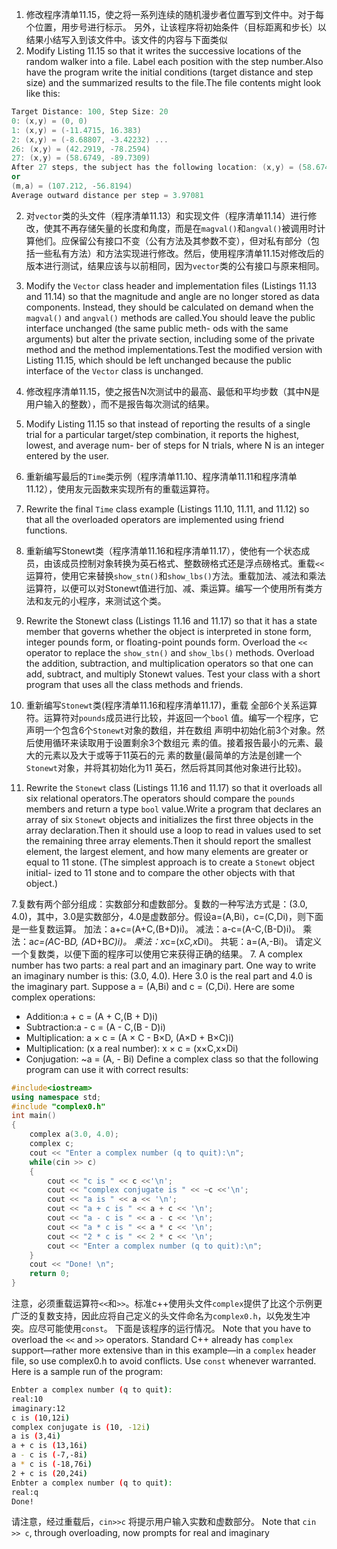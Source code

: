 1. 修改程序清单11.15，使之将一系列连续的随机漫步者位置写到文件中。对于每个位置，用步号进行标示。 另外，让该程序将初始条件（目标距离和步长）以结果小结写入到该文件中。该文件的内容与下面类似
1. Modify Listing 11.15 so that it writes the successive locations of the random walker into a file. Label each position with the step number.Also have the program write the initial conditions (target distance and step size) and the summarized results to the file.The file contents might look like this:

```cpp
Target Distance: 100, Step Size: 20 
0: (x,y) = (0, 0)
1: (x,y) = (-11.4715, 16.383)
2: (x,y) = (-8.68807, -3.42232) ...
26: (x,y) = (42.2919, -78.2594)
27: (x,y) = (58.6749, -89.7309)
After 27 steps, the subject has the following location: (x,y) = (58.6749, -89.7309)
or
(m,a) = (107.212, -56.8194)
Average outward distance per step = 3.97081
```

2. 对`vector`类的头文件（程序清单11.13）和实现文件（程序清单11.14）进行修改，使其不再存储矢量的长度和角度，而是在`magval()`和`angval()`被调用时计算他们。应保留公有接口不变（公有方法及其参数不变），但对私有部分（包括一些私有方法）和方法实现进行修改。然后，使用程序清单11.15对修改后的版本进行测试，结果应该与以前相同，因为`vector`类的公有接口与原来相同。
2. Modify the `Vector` class header and implementation files (Listings 11.13 and 11.14) so that the magnitude and angle are no longer stored as data components. Instead, they should be calculated on demand when the `magval()` and `angval()` methods are called.You should leave the public interface unchanged (the same public meth- ods with the same arguments) but alter the private section, including some of the private method and the method implementations.Test the modified version with Listing 11.15, which should be left unchanged because the public interface of the `Vector` class is unchanged.

3. 修改程序清单11.15，使之报告N次测试中的最高、最低和平均步数（其中N是用户输入的整数），而不是报告每次测试的结果。
3. Modify Listing 11.15 so that instead of reporting the results of a single trial for a particular target/step combination, it reports the highest, lowest, and average num- ber of steps for N trials, where N is an integer entered by the user.

4. 重新编写最后的`Time`类示例（程序清单11.10、程序清单11.11和程序清单11.12），使用友元函数来实现所有的重载运算符。
4. Rewrite the final `Time` class example (Listings 11.10, 11.11, and 11.12) so that all the overloaded operators are implemented using friend functions.

5. 重新编写Stonewt类（程序清单11.16和程序清单11.17），使他有一个状态成员，由该成员控制对象转换为英石格式、整数磅格式还是浮点磅格式。重载`<<`运算符，使用它来替换`show_stn()`和`show_lbs()`方法。重载加法、减法和乘法运算符，以便可以对Stonewt值进行加、减、乘运算。编写一个使用所有类方法和友元的小程序，来测试这个类。
5. Rewrite the Stonewt class (Listings 11.16 and 11.17) so that it has a state member that governs whether the object is interpreted in stone form, integer pounds form, or floating-point pounds form. Overload the `<<` operator to replace the `show_stn()` and `show_lbs()` methods. Overload the addition, subtraction, and multiplication operators so that one can add, subtract, and multiply Stonewt values. Test your class with a short program that uses all the class methods and friends.

6. 重新编写`Stonewt`类(程序清单11.16和程序清单11.17)，重载 全部6个关系运算符。运算符对`pounds`成员进行比较，并返回一个`bool` 值。编写一个程序，它声明一个包含6个`Stonewt`对象的数组，并在数组 声明中初始化前3个对象。然后使用循环来读取用于设置剩余3个数组元 素的值。接着报告最小的元素、最大的元素以及大于或等于11英石的元 素的数量(最简单的方法是创建一个`Stonewt`对象，并将其初始化为11 英石，然后将其同其他对象进行比较)。
6. Rewrite the `Stonewt` class (Listings 11.16 and 11.17) so that it overloads all six relational operators.The operators should compare the `pounds` members and return a type `bool` value.Write a program that declares an array of six `Stonewt` objects and initializes the first three objects in the array declaration.Then it should use a loop to read in values used to set the remaining three array elements.Then it should report the smallest element, the largest element, and how many elements are greater or equal to 11 stone. (The simplest approach is to create a `Stonewt` object initial- ized to 11 stone and to compare the other objects with that object.)

7.复数有两个部分组成：实数部分和虚数部分。复数的一种写法方式是：(3.0, 4.0)，其中，3.0是实数部分，4.0是虚数部分。假设a=(A,Bi)，c=(C,Di)，则下面是一些复数运算。
加法：a+c=(A+C,(B+D)i)。
减法：a-c=(A-C,(B-D)i)。
乘法：a*c=(A*C-B*D, (A*D+B*C)i)。
乘法：x*c=(x*C,x*Di)。
共轭：a=(A,-Bi)。
请定义一个复数类，以便下面的程序可以使用它来获得正确的结果。
7. A complex number has two parts: a real part and an imaginary part. One way to write an imaginary number is this: (3.0, 4.0). Here 3.0 is the real part and 4.0 is the imaginary part. Suppose a = (A,Bi) and c = (C,Di). Here are some complex operations:

* Addition:a + c = (A + C,(B + D)i)
* Subtraction:a - c = (A - C,(B - D)i)
* Multiplication: a × c = (A × C - B×D, (A×D + B×C)i)  
* Multiplication: (x a real number): x × c = (x×C,x×Di)  
* Conjugation: ~a = (A, - Bi)
Define a complex class so that the following program can use it with correct results:

```cpp
#include<iostream>
using namespace std;
#include "complex0.h"
int main()
{
    complex a(3.0, 4.0);
    complex c;
    cout << "Enter a complex number (q to quit):\n";
    while(cin >> c)
    {
        cout << "c is " << c <<'\n';
        cout << "complex conjugate is " << ~c <<'\n';
        cout << "a is " << a << '\n';
        cout << "a + c is " << a + c << '\n';
        cout << "a - c is " << a - c << '\n';
        cout << "a * c is " << a * c << '\n';
        cout << "2 * c is " << 2 * c << '\n';
        cout << "Enter a complex number (q to quit):\n"; 
    }
    cout << "Done! \n";
    return 0;
}
```

注意，必须重载运算符`<<`和`>>`。标准c++使用头文件`complex`提供了比这个示例更广泛的复数支持，因此应将自己定义的头文件命名为`complex0.h`，以免发生冲突。应尽可能使用`const`。
下面是该程序的运行情况。
Note that you have to overload the `<<` and `>>` operators. Standard C++ already has `complex` support—rather more extensive than in this example—in a `complex` header file, so use complex0.h to avoid conflicts. Use `const` whenever warranted.
Here is a sample run of the program:

```bash
Enbter a complex number (q to quit):
real:10
imaginary:12
c is (10,12i)
complex conjugate is (10, -12i)
a is (3,4i)
a + c is (13,16i)
a - c is (-7,-8i)
a * c is (-18,76i)
2 + c is (20,24i)
Enbter a complex number (q to quit):
real:q
Done!
```

请注意，经过重载后，`cin>>c` 将提示用户输入实数和虚数部分。
Note that `cin >> c`, through overloading, now prompts for real and imaginary
